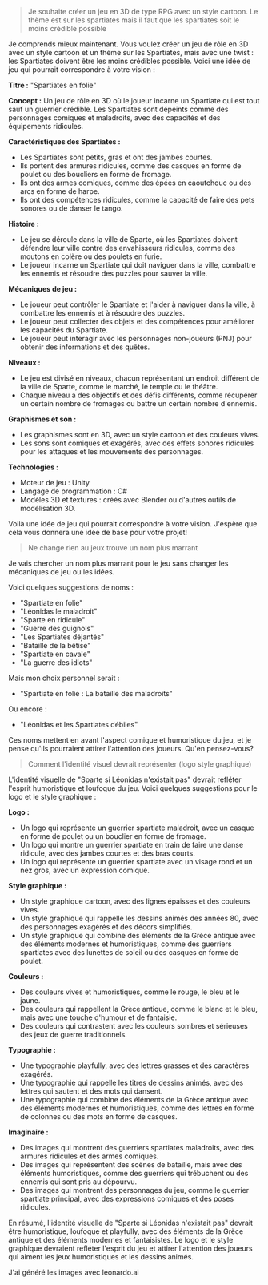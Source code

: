 >Je souhaite créer un jeu en 3D de type RPG avec un style cartoon. Le thème est sur les spartiates mais il faut que les spartiates soit le moins crédible possible

Je comprends mieux maintenant. Vous voulez créer un jeu de rôle en 3D avec un style cartoon et un thème sur les Spartiates, mais avec une twist : les Spartiates doivent être les moins crédibles possible. Voici une idée de jeu qui pourrait correspondre à votre vision :

**Titre :** "Spartiates en folie"

**Concept :** Un jeu de rôle en 3D où le joueur incarne un Spartiate qui est tout sauf un guerrier crédible. Les Spartiates sont dépeints comme des personnages comiques et maladroits, avec des capacités et des équipements ridicules.

**Caractéristiques des Spartiates :**

* Les Spartiates sont petits, gras et ont des jambes courtes.
* Ils portent des armures ridicules, comme des casques en forme de poulet ou des boucliers en forme de fromage.
* Ils ont des armes comiques, comme des épées en caoutchouc ou des arcs en forme de harpe.
* Ils ont des compétences ridicules, comme la capacité de faire des pets sonores ou de danser le tango.

**Histoire :**

* Le jeu se déroule dans la ville de Sparte, où les Spartiates doivent défendre leur ville contre des envahisseurs ridicules, comme des moutons en colère ou des poulets en furie.
* Le joueur incarne un Spartiate qui doit naviguer dans la ville, combattre les ennemis et résoudre des puzzles pour sauver la ville.

**Mécaniques de jeu :**

* Le joueur peut contrôler le Spartiate et l'aider à naviguer dans la ville, à combattre les ennemis et à résoudre des puzzles.
* Le joueur peut collecter des objets et des compétences pour améliorer les capacités du Spartiate.
* Le joueur peut interagir avec les personnages non-joueurs (PNJ) pour obtenir des informations et des quêtes.

**Niveaux :**

* Le jeu est divisé en niveaux, chacun représentant un endroit différent de la ville de Sparte, comme le marché, le temple ou le théâtre.
* Chaque niveau a des objectifs et des défis différents, comme récupérer un certain nombre de fromages ou battre un certain nombre d'ennemis.

**Graphismes et son :**

* Les graphismes sont en 3D, avec un style cartoon et des couleurs vives.
* Les sons sont comiques et exagérés, avec des effets sonores ridicules pour les attaques et les mouvements des personnages.

**Technologies :**

* Moteur de jeu : Unity
* Langage de programmation : C#
* Modèles 3D et textures : créés avec Blender ou d'autres outils de modélisation 3D.

Voilà une idée de jeu qui pourrait correspondre à votre vision. J'espère que cela vous donnera une idée de base pour votre projet!

> Ne change rien au jeux trouve un nom plus marrant

Je vais chercher un nom plus marrant pour le jeu sans changer les mécaniques de jeu ou les idées.

Voici quelques suggestions de noms :

* "Spartiate en folie"
* "Léonidas le maladroit"
* "Sparte en ridicule"
* "Guerre des guignols"
* "Les Spartiates déjantés"
* "Bataille de la bêtise"
* "Spartiate en cavale"
* "La guerre des idiots"

Mais mon choix personnel serait :

* "Spartiate en folie : La bataille des maladroits"

Ou encore :

* "Léonidas et les Spartiates débiles"

Ces noms mettent en avant l'aspect comique et humoristique du jeu, et je pense qu'ils pourraient attirer l'attention des joueurs. Qu'en pensez-vous?

> Comment l'identité visuel devrait représenter (logo style graphique)

L'identité visuelle de "Sparte si Léonidas n'existait pas" devrait refléter l'esprit humoristique et loufoque du jeu. Voici quelques suggestions pour le logo et le style graphique :

**Logo :**

* Un logo qui représente un guerrier spartiate maladroit, avec un casque en forme de poulet ou un bouclier en forme de fromage.
* Un logo qui montre un guerrier spartiate en train de faire une danse ridicule, avec des jambes courtes et des bras courts.
* Un logo qui représente un guerrier spartiate avec un visage rond et un nez gros, avec un expression comique.

**Style graphique :**

* Un style graphique cartoon, avec des lignes épaisses et des couleurs vives.
* Un style graphique qui rappelle les dessins animés des années 80, avec des personnages exagérés et des décors simplifiés.
* Un style graphique qui combine des éléments de la Grèce antique avec des éléments modernes et humoristiques, comme des guerriers spartiates avec des lunettes de soleil ou des casques en forme de poulet.

**Couleurs :**

* Des couleurs vives et humoristiques, comme le rouge, le bleu et le jaune.
* Des couleurs qui rappellent la Grèce antique, comme le blanc et le bleu, mais avec une touche d'humour et de fantaisie.
* Des couleurs qui contrastent avec les couleurs sombres et sérieuses des jeux de guerre traditionnels.

**Typographie :**

* Une typographie playfully, avec des lettres grasses et des caractères exagérés.
* Une typographie qui rappelle les titres de dessins animés, avec des lettres qui sautent et des mots qui dansent.
* Une typographie qui combine des éléments de la Grèce antique avec des éléments modernes et humoristiques, comme des lettres en forme de colonnes ou des mots en forme de casques.

**Imaginaire :**

* Des images qui montrent des guerriers spartiates maladroits, avec des armures ridicules et des armes comiques.
* Des images qui représentent des scènes de bataille, mais avec des éléments humoristiques, comme des guerriers qui trébuchent ou des ennemis qui sont pris au dépourvu.
* Des images qui montrent des personnages du jeu, comme le guerrier spartiate principal, avec des expressions comiques et des poses ridicules.

En résumé, l'identité visuelle de "Sparte si Léonidas n'existait pas" devrait être humoristique, loufoque et playfully, avec des éléments de la Grèce antique et des éléments modernes et fantaisistes. Le logo et le style graphique devraient refléter l'esprit du jeu et attirer l'attention des joueurs qui aiment les jeux humoristiques et les dessins animés.


J'ai généré les images avec leonardo.ai